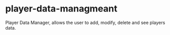 # player-data-managmeant
Player Data Manager, allows the user to add, modify, delete and see players data.
